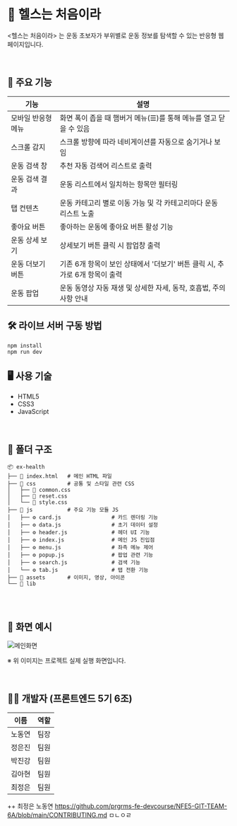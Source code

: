 # 💪 헬스는 처음이라

<헬스는 처음이라> 는 운동 초보자가 부위별로 운동 정보를 탐색할 수 있는 반응형 웹 페이지입니다.

<br/>

## 🧩 주요 기능

| 기능               | 설명                                                                        |
| ------------------ | --------------------------------------------------------------------------- |
| 모바일 반응형 메뉴 | 화면 폭이 좁을 때 햄버거 메뉴(☰)를 통해 메뉴를 열고 닫을 수 있음           |
| 스크롤 감지        | 스크롤 방향에 따라 네비게이션를 자동으로 숨기거나 보임                      |
| 운동 검색 창       | 추천 자동 검색어 리스트로 출력                                              |
| 운동 검색 결과     | 운동 리스트에서 일치하는 항목만 필터링                                      |
| 탭 컨텐츠          | 운동 카테고리 별로 이동 가능 및 각 카테고리마다 운동 리스트 노출            |
| 좋아요 버튼        | 좋아하는 운동에 좋아요 버튼 활성 기능                                       |
| 운동 상세 보기     | 상세보기 버튼 클릭 시 팝업창 출력                                           |
| 운동 더보기 버튼   | 기존 6개 항목이 보인 상태에서 '더보기' 버튼 클릭 시, 추가로 6개 항목이 출력 |
| 운동 팝업          | 운동 동영상 자동 재생 및 상세한 자세, 동작, 호흡법, 주의사항 안내           |

## 🛠️ 라이브 서버 구동 방법

```bash
npm install
npm run dev
```

## 🖥️ 사용 기술

- HTML5
- CSS3
- JavaScript

<br/>

## 📁 폴더 구조

```
📦 ex-health
├── 📄 index.html   # 메인 HTML 파일
├── 📂 css          # 공통 및 스타일 관련 CSS
│   ├── 🎨 common.css
│   ├── 🎨 reset.css
│   └── 🎨 style.css
├── 📂 js           # 주요 기능 모듈 JS
│   ├── ⚙️ card.js                # 카드 렌더링 기능
│   ├── ⚙️ data.js                # 초기 데이터 설정
│   ├── ⚙️ header.js              # 헤더 UI 기능
│   ├── ⚙️ index.js               # 메인 JS 진입점
│   ├── ⚙️ menu.js                # 좌측 메뉴 제어
│   ├── ⚙️ popup.js               # 팝업 관련 기능
│   ├── ⚙️ search.js              # 검색 기능
│   └── ⚙️ tab.js                 # 탭 전환 기능
├── 📂 assets       # 이미지, 영상, 아이콘
└── 📂 lib


```

<br/>

## 📸 화면 예시

![메인화면](https://github.com/user-attachments/assets/1b6cfb49-023c-4b76-a033-2f8feca9db50)

※ 위 이미지는 프로젝트 실제 실행 화면입니다.

<br/>

## 👨‍💻 개발자 (프론트엔드 5기 6조)

| 이름   | 역할 |
| ------ | ---- |
| 노동연 | 팀장 |
| 정은진 | 팀원 |
| 박진강 | 팀원 |
| 김아현 | 팀원 |
| 최정은 | 팀원 |

++ 최정은
노동연
https://github.com/prgrms-fe-devcourse/NFE5-GIT-TEAM-6A/blob/main/CONTRIBUTING.md
ㅁㄴㅇㄹ